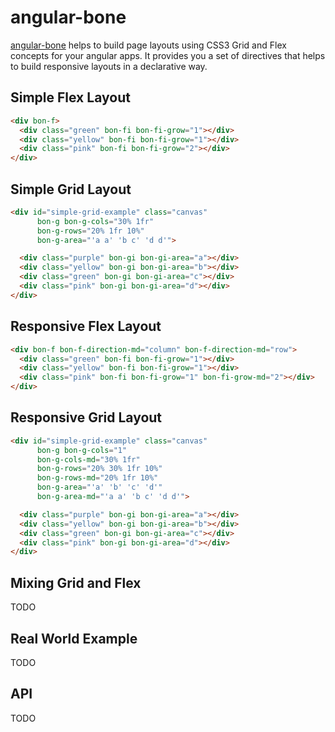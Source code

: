 # angular-bone

[angular-bone](https://vjai.github.io/angular-bone/) helps to build page layouts using CSS3 Grid and Flex concepts for your angular apps. 
It provides you a set of directives that helps to build responsive layouts in a declarative way.


## Simple Flex Layout

```html
<div bon-f>
  <div class="green" bon-fi bon-fi-grow="1"></div>
  <div class="yellow" bon-fi bon-fi-grow="1"></div>
  <div class="pink" bon-fi bon-fi-grow="2"></div>
</div>
```


## Simple Grid Layout

```html
<div id="simple-grid-example" class="canvas"
      bon-g bon-g-cols="30% 1fr"
      bon-g-rows="20% 1fr 10%"
      bon-g-area="'a a' 'b c' 'd d'">

  <div class="purple" bon-gi bon-gi-area="a"></div>
  <div class="yellow" bon-gi bon-gi-area="b"></div>
  <div class="green" bon-gi bon-gi-area="c"></div>
  <div class="pink" bon-gi bon-gi-area="d"></div>
</div>
```


## Responsive Flex Layout

```html
<div bon-f bon-f-direction-md="column" bon-f-direction-md="row">
  <div class="green" bon-fi bon-fi-grow="1"></div>
  <div class="yellow" bon-fi bon-fi-grow="1"></div>
  <div class="pink" bon-fi bon-fi-grow="1" bon-fi-grow-md="2"></div>
</div>
```


## Responsive Grid Layout

```html
<div id="simple-grid-example" class="canvas"
      bon-g bon-g-cols="1"
      bon-g-cols-md="30% 1fr"
      bon-g-rows="20% 30% 1fr 10%"
      bon-g-rows-md="20% 1fr 10%"
      bon-g-area="'a' 'b' 'c' 'd'"
      bon-g-area-md="'a a' 'b c' 'd d'">

  <div class="purple" bon-gi bon-gi-area="a"></div>
  <div class="yellow" bon-gi bon-gi-area="b"></div>
  <div class="green" bon-gi bon-gi-area="c"></div>
  <div class="pink" bon-gi bon-gi-area="d"></div>
</div>
```


## Mixing Grid and Flex

TODO


## Real World Example

TODO


## API

TODO
